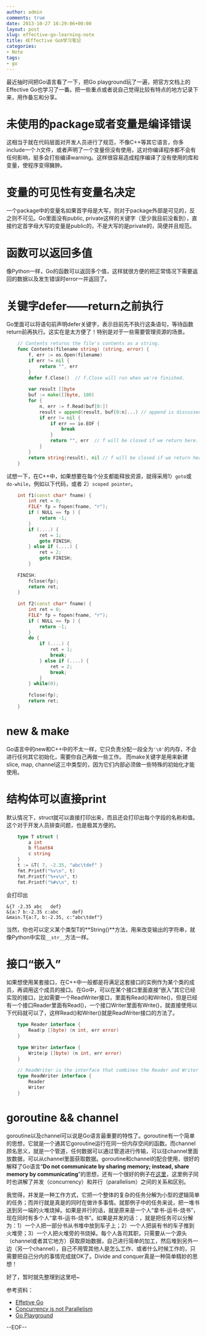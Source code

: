 ```yaml
---
author: admin
comments: true
date: 2013-10-27 16:29:06+00:00
layout: post
slug: effective-go-learning-note
title: 《Effective Go》学习笔记
categories:
- Note
tags:
- go
---
```


最近抽时间把Go语言看了一下，把Go playground玩了一遍，把官方文档上的Effective Go也学习了一番。把一些重点或者说自己觉得比较有特点的地方记录下来，用作备忘和分享。


# 未使用的package或者变量是编译错误


这相当于就在代码层面对开发人员进行了规范，不像C++等其它语言，你多include一个.h文件，或者声明了一个变量但没有使用，这对你编译程序都不会有任何影响，挺多会打些编译warning。这样很容易造成程序编译了没有使用的库和变量，使程序变得臃肿。


# 变量的可见性有变量名决定


一个package中的变量名如果首字母是大写，则对于package外部是可见的，反之则不可见。Go里面没有public, private这样的关键字（至少我目前没看到），直接约定首字母大写的变量是public的，不是大写的是private的，简便并且规范。


# 函数可以返回多值


像Python一样，Go的函数可以返回多个值，这样就很方便的把正常情况下需要返回的数据以及发生错误时error一并返回了。


# 关键字defer——return之前执行


Go里面可以将语句前声明defer关键字，表示目前先不执行这条语句，等待函数return前再执行。这实在是太方便了！特别是对于一些需要管理资源的场景。

    
``` go
    // Contents returns the file's contents as a string.
    func Contents(filename string) (string, error) {
        f, err := os.Open(filename)
        if err != nil {
            return "", err
        }
        defer f.Close()  // f.Close will run when we're finished.
    
        var result []byte
        buf := make([]byte, 100)
        for {
            n, err := f.Read(buf[0:])
            result = append(result, buf[0:n]...) // append is discussed later.
            if err != nil {
                if err == io.EOF {
                    break
                }
                return "", err  // f will be closed if we return here.
            }
        }
        return string(result), nil // f will be closed if we return here.
    }
```


试想一下，在C++中，如果想要在每个分支都能释放资源，就得采用1）`goto`或`do-while`，例如以下代码，或者 2）`scoped pointer`。

``` cpp   
    int f1(const char* fname) {
        int ret = 0;
        FILE* fp = fopen(fname, "r");
        if ( NULL == fp ) {
            return -1;
        }
        if (....) {
            ret = 1;
            goto FINISH;
        } else if (....) {
            ret = 2;
            goto FINISH;
        }
    
    FINISH:
        fclose(fp);
        return ret;
    }
    
    int f2(const char* fname) {
        int ret = 0;
        FILE* fp = fopen(fname, "r");
        if ( NULL == fp ) {
            return -1;
        }
        do {
            if (....) {
                ret = 1;
                break;
            } else if (....) {
                ret = 2;
                break;
            }
        } while(0);
    
        fclose(fp);
        return ret;
    }
```

# new & make


Go语言中的new和C++中的不太一样，它只负责分配一段全为`'\0'`的内存，不会进行任何其它初始化，需要你自己再做一些工作。
而make关键字是用来新建slice, map, channel这三中类型的，因为它们内部必须做一些特殊的初始化才能使用。


# 结构体可以直接print


默认情况下，struct就可以直接打印出来，而且还会打印出每个字段的名称和值。这个对于开发人员排查问题，也是极其方便的。

``` go    
    type T struct {
        a int
        b float64
        c string
    }
    t := &T{ 7, -2.35, "abc\tdef" }
    fmt.Printf("%v\n", t)
    fmt.Printf("%+v\n", t)
    fmt.Printf("%#v\n", t)
```

会打印出

    
    &{7 -2.35 abc   def}
    &{a:7 b:-2.35 c:abc     def}
    &main.T{a:7, b:-2.35, c:"abc\tdef"}


当然，你也可以定义某个类型T的**String()**方法，用来改变输出的字符串，就像Python中实现`__str__`方法一样。


# 接口“嵌入”


如果想使用某套接口，在C++中一般都是将满足这套接口的实例作为某个类的成员，再调用这个成员的接口。在Go中，可以在某个接口里面直接“嵌入”其它已经实现的接口，比如需要一个ReadWriter接口，里面有Read()和Write()，但是已经有一个接口Reader里面有Read()，一个接口Writer里面有Write()，就直接使用以下代码就可以了，这样Read()和Writer()就是ReadWriter接口的方法了。

``` go    
    type Reader interface {
        Read(p []byte) (n int, err error)
    }
    
    type Writer interface {
        Write(p []byte) (n int, err error)
    }
    
    // ReadWriter is the interface that combines the Reader and Writer interfaces.
    type ReadWriter interface {
        Reader
        Writer
    }
```


# goroutine && channel


goroutine以及channel可以说是Go语言最重要的特性了。goroutine有一个简单的思想，它就是一个通其它goroutine运行在同一份内存空间的函数。而channel顾名思义，就是一个管道，任何数据可以通过管道进行传输，可以往channel里面放数据，可以从channel里面获取数据。goroutine和channel的配合使用，很好的解释了Go语言“**Do not communicate by sharing memory; instead, share memory by communicating**”的思想，还有一个很好的例子在[这里](http://talks.golang.org/2012/waza.slide#12)，这里例子同时也讲解了并发（concurrency）和并行（parallelism）之间的关系和区别。

我觉得，并发是一种工作方式，它把一个整体的复杂的任务分解为小型的逻辑简单的任务；而并行就是真是的同时在做许多事情。就那例子中的任务来说，把一堆书送到另一端的火堆烧掉。如果是并行的话，就是原来是一个人“拿书-运书-烧书”，现在同时有多个人“拿书-运书-烧书”。如果是并发的话：，就是把任务可以分解为：1）一个人把一部分书从书堆中放到车子上；2）一个人把装有书的车子推到火堆旁；3）一个人把火堆旁的书烧掉。每个人各司其职，只需要从一个源头（channel或者其它地方）获取原始数据，自己进行简单的加工，然后堆到另外一边（另一个channel），自己不用管其他人是怎么工作、或者什么时候工作的，只需要把自己分内的事情完成就OK了。Divide and conquer真是一种简单精妙的思想！

好了，暂时就先整理到这里吧~

参考资料：

* [Effetive Go](http://golang.org/doc/effective_go.html)
* [Concurrency is not Parallelism](http://talks.golang.org/2012/waza.slide)
* [Go Playground](http://play.golang.org/)

--EOF--

